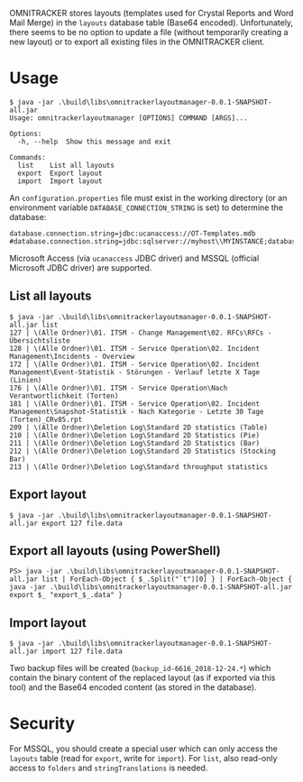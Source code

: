 OMNITRACKER stores layouts (templates used for Crystal Reports and Word
Mail Merge) in the `layouts` database table (Base64 encoded).
Unfortunately, there seems to be no option to update a file (without
temporarily creating a new layout) or to export all existing files in
the OMNITRACKER client.

# Usage
```
$ java -jar .\build\libs\omnitrackerlayoutmanager-0.0.1-SNAPSHOT-all.jar
Usage: omnitrackerlayoutmanager [OPTIONS] COMMAND [ARGS]...

Options:
  -h, --help  Show this message and exit

Commands:
  list    List all layouts
  export  Export layout
  import  Import layout
```

An `configuration.properties` file must exist in the working directory
(or an environment variable `DATABASE_CONNECTION_STRING` is set) to
determine the database:
```
database.connection.string=jdbc:ucanaccess://OT-Templates.mdb
#database.connection.string=jdbc:sqlserver://myhost\\MYINSTANCE;databaseName=mydatabase;user=myuser;password=mypassword
```
Microsoft Access (via `ucanaccess` JDBC driver) and MSSQL (official
Microsoft JDBC driver) are supported.

## List all layouts
```
$ java -jar .\build\libs\omnitrackerlayoutmanager-0.0.1-SNAPSHOT-all.jar list
127	| \(Alle Ordner)\01. ITSM - Change Management\02. RFCs\RFCs - Übersichtsliste
128	| \(Alle Ordner)\01. ITSM - Service Operation\02. Incident Management\Incidents - Overview
172	| \(Alle Ordner)\01. ITSM - Service Operation\02. Incident Management\Event-Statistik - Störungen - Verlauf letzte X Tage (Linien)
176	| \(Alle Ordner)\01. ITSM - Service Operation\Nach Verantwortlichkeit (Torten)
181	| \(Alle Ordner)\01. ITSM - Service Operation\02. Incident Management\Snapshot-Statistik - Nach Kategorie - Letzte 30 Tage (Torten)_CRv85.rpt
209	| \(Alle Ordner)\Deletion Log\Standard 2D statistics (Table)
210	| \(Alle Ordner)\Deletion Log\Standard 2D Statistics (Pie)
211	| \(Alle Ordner)\Deletion Log\Standard 2D Statistics (Bar)
212	| \(Alle Ordner)\Deletion Log\Standard 2D Statistics (Stocking Bar)
213	| \(Alle Ordner)\Deletion Log\Standard throughput statistics
```

## Export layout
```
$ java -jar .\build\libs\omnitrackerlayoutmanager-0.0.1-SNAPSHOT-all.jar export 127 file.data
```

## Export all layouts (using PowerShell)
```
PS> java -jar .\build\libs\omnitrackerlayoutmanager-0.0.1-SNAPSHOT-all.jar list | ForEach-Object { $_.Split("`t")[0] } | ForEach-Object { java -jar .\build\libs\omnitrackerlayoutmanager-0.0.1-SNAPSHOT-all.jar export $_ "export_$_.data" }
```

## Import layout
```
$ java -jar .\build\libs\omnitrackerlayoutmanager-0.0.1-SNAPSHOT-all.jar import 127 file.data
```
Two backup files will be created (`backup_id-6616_2018-12-24.*`) which
contain the binary content of the replaced layout (as if exported via
this tool) and the Base64 encoded content (as stored in the database).

# Security
For MSSQL, you should create a special user which can only access the
`layouts` table (read for `export`, write for `import`). For `list`,
also read-only access to `folders` and `stringTranslations` is needed.

